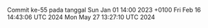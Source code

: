 Commit ke-55 pada tanggal Sun Jan 01 14:00 2023 +0100
Fri Feb 16 14:43:06 UTC 2024
Mon May 27 13:27:10 UTC 2024
